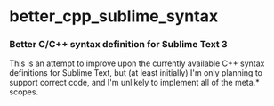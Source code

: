 # better_cpp_sublime_syntax

### Better C/C++ syntax definition for Sublime Text 3 ###
This is an attempt to improve upon the currently available C++ syntax definitions for Sublime Text, but (at least initially) I'm only planning to support correct code, and I'm unlikely to implement all of the meta.* scopes.
